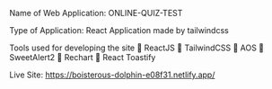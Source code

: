 Name of Web Application: ONLINE-QUIZ-TEST

Type of Application: React Application made by tailwindcss

Tools used for developing the site
	ReactJS
	TailwindCSS
	AOS
	SweetAlert2
	Rechart
	React Toastify

Live Site: 
https://boisterous-dolphin-e08f31.netlify.app/
